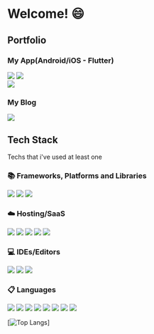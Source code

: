 # Welcome! 😄

## Portfolio
### My App(Android/iOS - Flutter) 

<a href="https://play.google.com/store/apps/details?id=eunsol.note.sticky.stickynotes" target="_blank"><img src="https://img.shields.io/badge/StickyNotes-414141?style=for-the-badge&logo=Googleplay&logoColor=white"/></a>
<a href="https://apps.apple.com/gb/app/sticky-notes-simple-version/id6449781037" target="_blank"><img src="https://img.shields.io/badge/StickyNotes-0D96F6?style=for-the-badge&logo=Appstore&logoColor=white"/></a>
</br>
<a href="https://play.google.com/store/apps/details?id=pomodoro.simple.version" target="_blank"><img src="https://img.shields.io/badge/Pomodoro-414141?style=for-the-badge&logo=Googleplay&logoColor=white"/></a>

### My Blog
<a href="https://zenn.dev/eunsol_seo" target="_blank"><img src="https://img.shields.io/badge/Zenn-3EA8FF?style=for-the-badge&logo=Zenn&logoColor=white"/></a>

## Tech Stack
Techs that i've used at least one

### 📚 Frameworks, Platforms and Libraries
<img src="https://img.shields.io/badge/astro-FF5D01.svg?style=for-the-badge&logo=astro&logoColor=white"/></a>
<img src="https://img.shields.io/badge/Flutter-%2302569B.svg?style=for-the-badge&logo=Flutter&logoColor=white"/></a>
<img src="https://img.shields.io/badge/node.js-6DA55F?style=for-the-badge&logo=node.js&logoColor=white"/></a>

### ☁️ Hosting/SaaS
<img src="https://img.shields.io/badge/AWS-%23FF9900.svg?style=for-the-badge&logo=amazon-aws&logoColor=white"/></a>
<img src="https://img.shields.io/badge/azure-%230072C6.svg?style=for-the-badge&logo=microsoftazure&logoColor=white"/></a>
<img src="ttps://img.shields.io/badge/Cloudflare-F38020?style=for-the-badge&logo=Cloudflare&logoColor=white"/></a>
<img src="https://img.shields.io/badge/netlify-%23000000.svg?style=for-the-badge&logo=netlify&logoColor=#00C7B7"/></a>
<img src="https://img.shields.io/badge/vercel-%23000000.svg?style=for-the-badge&logo=vercel&logoColor=white"/></a>

### 💻 IDEs/Editors
<img src="https://img.shields.io/badge/Android%20Studio-3DDC84.svg?style=for-the-badge&logo=android-studio&logoColor=white"/></a>
<img src="https://img.shields.io/badge/Visual%20Studio%20Code-0078d7.svg?style=for-the-badge&logo=visual-studio-code&logoColor=white"/></a>
<img src="https://img.shields.io/badge/Xcode-007ACC?style=for-the-badge&logo=Xcode&logoColor=white"/></a>

### 📋 Languages
<img src="https://img.shields.io/badge/css3-%231572B6.svg?style=for-the-badge&logo=css3&logoColor=white"/></a>
<img src="https://img.shields.io/badge/Dart-0175C2?style=for-the-badge&logo=Dart&logoColor=white"/></a>
<img src="https://img.shields.io/badge/html5-%23E34F26.svg?style=for-the-badge&logo=html5&logoColor=white"/></a>
<img src="https://img.shields.io/badge/Java-007396?style=for-the-badge&logo=OpenJDK&logoColor=white"/></a>
<img src="https://img.shields.io/badge/JavaScript-F7DF1E?style=for-the-badge&logo=JavaScript&logoColor=white"/></a>
<img src="https://img.shields.io/badge/PowerShell-%235391FE.svg?style=for-the-badge&logo=powershell&logoColor=white"/></a>
<img src="https://img.shields.io/badge/Python-3776AB?style=for-the-badge&logo=Python&logoColor=white"/></a>
<img src="https://img.shields.io/badge/ruby-%23CC342D.svg?style=for-the-badge&logo=ruby&logoColor=white"/></a>

[![Top Langs](https://github-readme-stats.vercel.app/api/top-langs/?username=sashapivovarova)]
<!--
**sashapivovarova/sashapivovarova** is a ✨ _special_ ✨ repository because its `README.md` (this file) appears on your GitHub profile.

Here are some ideas to get you started:

- 🔭 I’m currently working on ...
- 🌱 I’m currently learning ...
- 👯 I’m looking to collaborate on ...
- 🤔 I’m looking for help with ...
- 💬 Ask me about ...
- 📫 How to reach me: ...
- 😄 Pronouns: ...
- ⚡ Fun fact: ...



<a href="https://apps.apple.com/gb/app/sticky-notes-simple-version/id6449781037" target="_blank"><img src="https://img.shieds.io/badge/StickyNotes-grey?style=flat&logo=#0D96F6&logoColor=white"/></a>

-->
